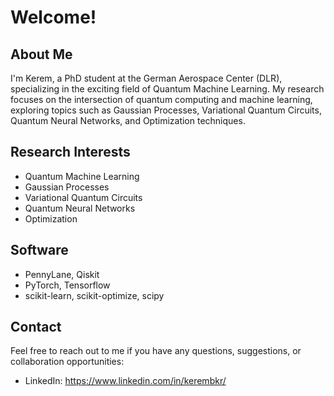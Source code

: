 # Welcome!

## About Me
I'm Kerem, a PhD student at the German Aerospace Center (DLR), specializing in the exciting field of Quantum Machine Learning. My research focuses on the intersection of quantum computing and machine learning, exploring topics such as Gaussian Processes, Variational Quantum Circuits, Quantum Neural Networks, and Optimization techniques.

## Research Interests
- Quantum Machine Learning
- Gaussian Processes
- Variational Quantum Circuits
- Quantum Neural Networks
- Optimization

## Software
- PennyLane, Qiskit
- PyTorch, Tensorflow
- scikit-learn, scikit-optimize, scipy
  
## Contact
Feel free to reach out to me if you have any questions, suggestions, or collaboration opportunities:

- LinkedIn: https://www.linkedin.com/in/kerembkr/

